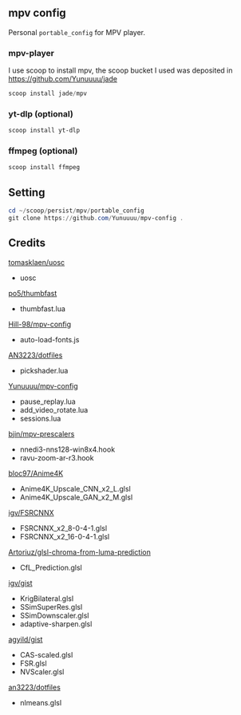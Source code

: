 ## mpv config

Personal `portable_config` for MPV player.

### mpv-player
I use scoop to install mpv, the scoop bucket I used was deposited in <https://github.com/Yunuuuu/jade>

```powershell
scoop install jade/mpv
```

### yt-dlp (optional)

```powershell
scoop install yt-dlp 
```

### ffmpeg (optional)

```powershell
scoop install ffmpeg
```

## Setting
```powershell
cd ~/scoop/persist/mpv/portable_config
git clone https://github.com/Yunuuuu/mpv-config .
```

## Credits

[tomasklaen/uosc](https://github.com/tomasklaen/uosc)

- uosc

[po5/thumbfast](https://github.com/po5/thumbfast)

- thumbfast.lua

[Hill-98/mpv-config](https://github.com/Hill-98/mpv-config)

- auto-load-fonts.js

[AN3223/dotfiles](https://github.com/AN3223/dotfiles)

- pickshader.lua

[Yunuuuu/mpv-config](https://github.com/Yunuuuu/mpv-config)

- pause_replay.lua
- add_video_rotate.lua
- sessions.lua

[bjin/mpv-prescalers](https://github.com/bjin/mpv-prescalers/tree/master/gather)

- nnedi3-nns128-win8x4.hook
- ravu-zoom-ar-r3.hook

[bloc97/Anime4K](https://github.com/bloc97/Anime4K)

- Anime4K_Upscale_CNN_x2_L.glsl
- Anime4K_Upscale_GAN_x2_M.glsl

[igv/FSRCNNX](https://github.com/igv/FSRCNN-TensorFlow/releases)

- FSRCNNX_x2_8-0-4-1.glsl
- FSRCNNX_x2_16-0-4-1.glsl

[Artoriuz/glsl-chroma-from-luma-prediction](https://github.com/Artoriuz/glsl-chroma-from-luma-prediction)

- CfL_Prediction.glsl

[igv/gist](https://gist.github.com/igv)

- KrigBilateral.glsl
- SSimSuperRes.glsl
- SSimDownscaler.glsl
- adaptive-sharpen.glsl

[agyild/gist](https://gist.github.com/agyild)

- CAS-scaled.glsl
- FSR.glsl
- NVScaler.glsl

[an3223/dotfiles](https://github.com/AN3223/dotfiles/tree/master/.config/mpv/shaders)

- nlmeans.glsl
